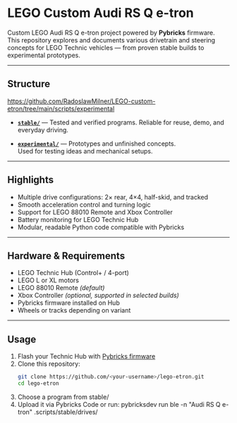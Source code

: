 # LEGO Custom Audi RS Q e-tron

Custom LEGO Audi RS Q e-tron project powered by **Pybricks** firmware.  
This repository explores and documents various drivetrain and steering concepts for LEGO Technic vehicles — from proven stable builds to experimental prototypes.

---

## Structure

https://github.com/RadoslawMilner/LEGO-custom-etron/tree/main/scripts/experimental

- **[`stable/`](scripts/stable/)** — Tested and verified programs.
  Reliable for reuse, demo, and everyday driving.

- **[`experimental/`](scripts/experimental/)** — Prototypes and unfinished concepts.  
  Used for testing ideas and mechanical setups.

---

## Highlights

- Multiple drive configurations: 2× rear, 4×4, half-skid, and tracked
- Smooth acceleration control and turning logic
- Support for LEGO 88010 Remote and Xbox Controller
- Battery monitoring for LEGO Technic Hub
- Modular, readable Python code compatible with Pybricks

---

## Hardware & Requirements

- LEGO Technic Hub (Control+ / 4-port)
- LEGO L or XL motors
- LEGO 88010 Remote *(default)*
- Xbox Controller *(optional, supported in selected builds)*
- Pybricks firmware installed on Hub
- Wheels or tracks depending on variant

---

## Usage

1. Flash your Technic Hub with [Pybricks firmware](https://code.pybricks.com)  
2. Clone this repository:
   ```bash
   git clone https://github.com/<your-username>/lego-etron.git
   cd lego-etron
3. Choose a program from stable/
4. Upload it via Pybricks Code or run: pybricksdev run ble -n "Audi RS Q e-tron" .scripts/stable/drives/<script>.py

---

## Documentation

See:
	•	Stable builds →￼
	•	Experimental prototypes →￼

---

## Status

🚗 Actively developed — multiple configurations tested and iterated.

## License

MIT

---

> Built by [Radosław Milner](https://github.com/RadoslawMilner) using LEGO and lots of iterations 🚗🔧
